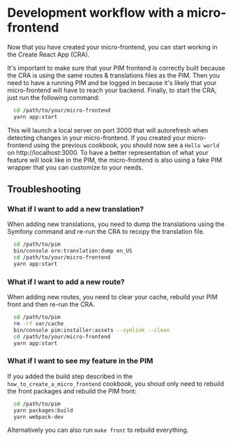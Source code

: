 # Development workflow with a micro-frontend

Now that you have created your micro-frontend, you can start working in the Create React App (CRA).

It's important to make sure that your PIM frontend is correctly built because the CRA is using the same routes & translations files as the PIM.
Then you need to have a running PIM and be logged in because it's likely that your micro-frontend will have to reach your backend.
Finally, to start the CRA, just run the following command:

```bash
  cd /path/to/your/micro-frontend
  yarn app:start
```

This will launch a local server on port 3000 that will autorefresh when detecting changes in your micro-frontend.
If you created your micro-frontend using the previous cookbook, you should now see a `Hello world` on http://localhost:3000.
To have a better representation of what your feature will look like in the PIM, the micro-frontend is also using a fake PIM wrapper that you can customize to your needs.

## Troubleshooting

### What if I want to add a new translation?

When adding new translations, you need to dump the translations using the Symfony command and re-run the CRA to recopy the translation file.

```bash
  cd /path/to/pim
  bin/console oro:translation:dump en_US
  cd /path/to/your/micro-frontend
  yarn app:start
```

### What if I want to add a new route?

When adding new routes, you need to clear your cache, rebuild your PIM front and then re-run the CRA.

```bash
  cd /path/to/pim
  rm -rf var/cache
  bin/console pim:installer:assets --symlink --clean
  cd /path/to/your/micro-frontend
  yarn app:start
```

### What if I want to see my feature in the PIM

If you added the build step described in the `how_to_create_a_micro_frontend` cookbook, you shoud only need to rebuild the front packages and rebuild the PIM front:

```bash
  cd /path/to/pim
  yarn packages:build
  yarn webpack-dev
```

Alternatively you can also run `make front` to rebuild everything.
